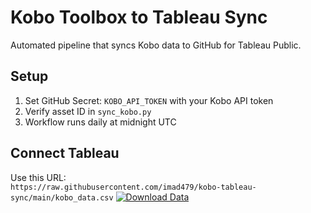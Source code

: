 # Kobo Toolbox to Tableau Sync

Automated pipeline that syncs Kobo data to GitHub for Tableau Public.

## Setup
1. Set GitHub Secret: `KOBO_API_TOKEN` with your Kobo API token
2. Verify asset ID in `sync_kobo.py`
3. Workflow runs daily at midnight UTC

## Connect Tableau
Use this URL:  
`https://raw.githubusercontent.com/imad479/kobo-tableau-sync/main/kobo_data.csv`
[![Download Data](https://img.shields.io/badge/Download-Data-green)](https://raw.githubusercontent.com/your-username/kobo-repo/main/data/kobo_data.csv)
